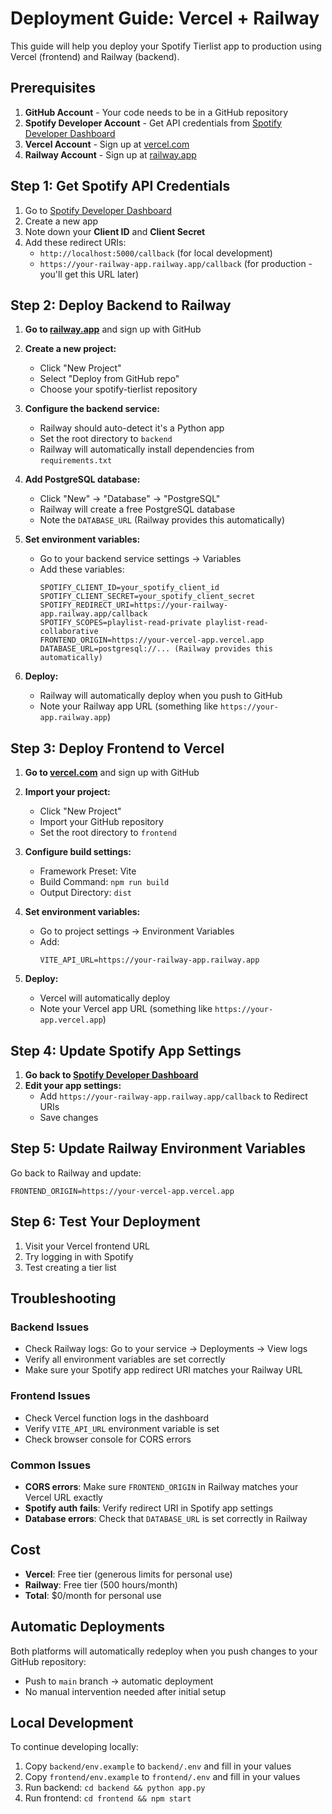 # Deployment Guide: Vercel + Railway

This guide will help you deploy your Spotify Tierlist app to production using Vercel (frontend) and Railway (backend).

## Prerequisites

1. **GitHub Account** - Your code needs to be in a GitHub repository
2. **Spotify Developer Account** - Get API credentials from [Spotify Developer Dashboard](https://developer.spotify.com/dashboard)
3. **Vercel Account** - Sign up at [vercel.com](https://vercel.com)
4. **Railway Account** - Sign up at [railway.app](https://railway.app)

## Step 1: Get Spotify API Credentials

1. Go to [Spotify Developer Dashboard](https://developer.spotify.com/dashboard)
2. Create a new app
3. Note down your **Client ID** and **Client Secret**
4. Add these redirect URIs:
   - `http://localhost:5000/callback` (for local development)
   - `https://your-railway-app.railway.app/callback` (for production - you'll get this URL later)

## Step 2: Deploy Backend to Railway

1. **Go to [railway.app](https://railway.app)** and sign up with GitHub

2. **Create a new project:**
   - Click "New Project"
   - Select "Deploy from GitHub repo"
   - Choose your spotify-tierlist repository

3. **Configure the backend service:**
   - Railway should auto-detect it's a Python app
   - Set the root directory to `backend`
   - Railway will automatically install dependencies from `requirements.txt`

4. **Add PostgreSQL database:**
   - Click "New" → "Database" → "PostgreSQL"
   - Railway will create a free PostgreSQL database
   - Note the `DATABASE_URL` (Railway provides this automatically)

5. **Set environment variables:**
   - Go to your backend service settings → Variables
   - Add these variables:
     ```
     SPOTIFY_CLIENT_ID=your_spotify_client_id
     SPOTIFY_CLIENT_SECRET=your_spotify_client_secret
     SPOTIFY_REDIRECT_URI=https://your-railway-app.railway.app/callback
     SPOTIFY_SCOPES=playlist-read-private playlist-read-collaborative
     FRONTEND_ORIGIN=https://your-vercel-app.vercel.app
     DATABASE_URL=postgresql://... (Railway provides this automatically)
     ```

6. **Deploy:**
   - Railway will automatically deploy when you push to GitHub
   - Note your Railway app URL (something like `https://your-app.railway.app`)

## Step 3: Deploy Frontend to Vercel

1. **Go to [vercel.com](https://vercel.com)** and sign up with GitHub

2. **Import your project:**
   - Click "New Project"
   - Import your GitHub repository
   - Set the root directory to `frontend`

3. **Configure build settings:**
   - Framework Preset: Vite
   - Build Command: `npm run build`
   - Output Directory: `dist`

4. **Set environment variables:**
   - Go to project settings → Environment Variables
   - Add:
     ```
     VITE_API_URL=https://your-railway-app.railway.app
     ```

5. **Deploy:**
   - Vercel will automatically deploy
   - Note your Vercel app URL (something like `https://your-app.vercel.app`)

## Step 4: Update Spotify App Settings

1. **Go back to [Spotify Developer Dashboard](https://developer.spotify.com/dashboard)**
2. **Edit your app settings:**
   - Add `https://your-railway-app.railway.app/callback` to Redirect URIs
   - Save changes

## Step 5: Update Railway Environment Variables

Go back to Railway and update:
```
FRONTEND_ORIGIN=https://your-vercel-app.vercel.app
```

## Step 6: Test Your Deployment

1. Visit your Vercel frontend URL
2. Try logging in with Spotify
3. Test creating a tier list

## Troubleshooting

### Backend Issues
- Check Railway logs: Go to your service → Deployments → View logs
- Verify all environment variables are set correctly
- Make sure your Spotify app redirect URI matches your Railway URL

### Frontend Issues
- Check Vercel function logs in the dashboard
- Verify `VITE_API_URL` environment variable is set
- Check browser console for CORS errors

### Common Issues
- **CORS errors**: Make sure `FRONTEND_ORIGIN` in Railway matches your Vercel URL exactly
- **Spotify auth fails**: Verify redirect URI in Spotify app settings
- **Database errors**: Check that `DATABASE_URL` is set correctly in Railway

## Cost

- **Vercel**: Free tier (generous limits for personal use)
- **Railway**: Free tier (500 hours/month)
- **Total**: $0/month for personal use

## Automatic Deployments

Both platforms will automatically redeploy when you push changes to your GitHub repository:
- Push to `main` branch → automatic deployment
- No manual intervention needed after initial setup

## Local Development

To continue developing locally:
1. Copy `backend/env.example` to `backend/.env` and fill in your values
2. Copy `frontend/env.example` to `frontend/.env` and fill in your values
3. Run backend: `cd backend && python app.py`
4. Run frontend: `cd frontend && npm start`

